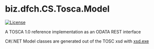 # biz.dfch.CS.Tosca.Model
[![License](https://img.shields.io/badge/license-Apache%20License%202.0-blue.svg)](https://github.com/dfensgmbh/biz.dfch.CS.Tosca.Model/blob/master/LICENSE)

A TOSCA 1.0 reference implementation as an ODATA REST interface

C#/.NET Model classes are generated out of the TOSC xsd with [xsd.exe](http://stackoverflow.com/questions/5217665/how-to-generate-net-4-0-classes-from-xsd)
